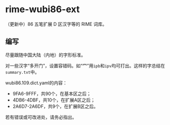 # rime-wubi86-ext

（更新中）86 五笔扩展 D 区汉字等的 RIME 词库。

## 编写

尽量跟随中国大陆（内地）的字形标准。

对一些汉字“多开门”，设置容错码。如“龸”用`ipb`和`ipv`均可打出。这样的字总结在`summary.txt`中。

wubi86.109.dict.yaml的内容：
* 9FA6-9FFF，共90个，在基本区之后；
* 4DB6-4DBF，共10个，在扩展A区之后；
* 2A6D7-2A6DF，共9个，在扩展B区之后。

若有错误或可改进处，请务必指出。
